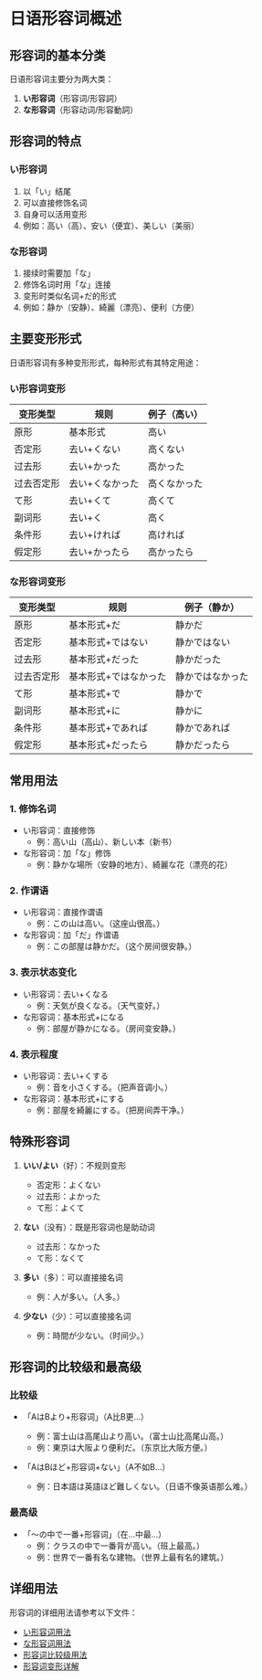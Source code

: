 # 日语形容词概述

## 形容词的基本分类

日语形容词主要分为两大类：
1. **い形容词**（形容词/形容詞）
2. **な形容词**（形容动词/形容動詞）

## 形容词的特点

### い形容词
1. 以「い」结尾
2. 可以直接修饰名词
3. 自身可以活用变形
4. 例如：高い（高）、安い（便宜）、美しい（美丽）

### な形容词
1. 接续时需要加「な」
2. 修饰名词时用「な」连接
3. 变形时类似名词+だ的形式
4. 例如：静か（安静）、綺麗（漂亮）、便利（方便）

## 主要变形形式

日语形容词有多种变形形式，每种形式有其特定用途：

### い形容词变形

| 变形类型 | 规则 | 例子（高い） |
|---------|------|------------|
| 原形 | 基本形式 | 高い |
| 否定形 | 去い+くない | 高くない |
| 过去形 | 去い+かった | 高かった |
| 过去否定形 | 去い+くなかった | 高くなかった |
| て形 | 去い+くて | 高くて |
| 副词形 | 去い+く | 高く |
| 条件形 | 去い+ければ | 高ければ |
| 假定形 | 去い+かったら | 高かったら |

### な形容词变形

| 变形类型 | 规则 | 例子（静か） |
|---------|------|------------|
| 原形 | 基本形式+だ | 静かだ |
| 否定形 | 基本形式+ではない | 静かではない |
| 过去形 | 基本形式+だった | 静かだった |
| 过去否定形 | 基本形式+ではなかった | 静かではなかった |
| て形 | 基本形式+で | 静かで |
| 副词形 | 基本形式+に | 静かに |
| 条件形 | 基本形式+であれば | 静かであれば |
| 假定形 | 基本形式+だったら | 静かだったら |

## 常用用法

### 1. 修饰名词
- い形容词：直接修饰
  - 例：高い山（高山）、新しい本（新书）
- な形容词：加「な」修饰
  - 例：静かな場所（安静的地方）、綺麗な花（漂亮的花）

### 2. 作谓语
- い形容词：直接作谓语
  - 例：この山は高い。（这座山很高。）
- な形容词：加「だ」作谓语
  - 例：この部屋は静かだ。（这个房间很安静。）

### 3. 表示状态变化
- い形容词：去い+くなる
  - 例：天気が良くなる。（天气变好。）
- な形容词：基本形式+になる
  - 例：部屋が静かになる。（房间变安静。）

### 4. 表示程度
- い形容词：去い+くする
  - 例：音を小さくする。（把声音调小。）
- な形容词：基本形式+にする
  - 例：部屋を綺麗にする。（把房间弄干净。）

## 特殊形容词

1. **いい/よい**（好）：不规则变形
   - 否定形：よくない
   - 过去形：よかった
   - て形：よくて

2. **ない**（没有）：既是形容词也是助动词
   - 过去形：なかった
   - て形：なくて

3. **多い**（多）：可以直接接名词
   - 例：人が多い。（人多。）

4. **少ない**（少）：可以直接接名词
   - 例：時間が少ない。（时间少。）

## 形容词的比较级和最高级

### 比较级
- 「AはBより+形容词」（A比B更...）
  - 例：富士山は高尾山より高い。（富士山比高尾山高。）
  - 例：東京は大阪より便利だ。（东京比大阪方便。）

- 「AはBほど+形容词+ない」（A不如B...）
  - 例：日本語は英語ほど難しくない。（日语不像英语那么难。）

### 最高级
- 「～の中で一番+形容词」（在...中最...）
  - 例：クラスの中で一番背が高い。（班上最高。）
  - 例：世界で一番有名な建物。（世界上最有名的建筑。）

## 详细用法

形容词的详细用法请参考以下文件：
- [い形容词用法](い形容词用法.md)
- [な形容词用法](な形容词用法.md)
- [形容词比较级用法](形容词比较级用法.md)
- [形容词变形详解](形容词变形详解.md) 